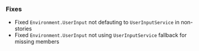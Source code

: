 ### Fixes

-   Fixed `Environment.UserInput` not defauting to `UserInputService` in non-stories
-   Fixed `Environment.UserInput` not using `UserInputService` fallback for missing members
